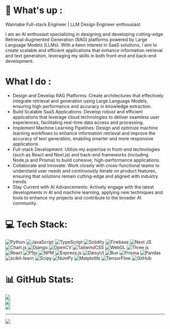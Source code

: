 # 💫 What's up : 
Wannabe Full-stack Engineer | LLM Design Engineer enthousiast

I am an AI enthusiast specializing in designing and developing cutting-edge Retrieval-Augmented Generation (RAG) platforms powered by Large Language Models (LLMs). With a keen interest in SaaS solutions, I aim to create scalable and efficient applications that enhance information retrieval and text generation, leveraging my skills in both front-end and back-end development.

# What I do : 
 - Design and Develop RAG Platforms: Create architectures that effectively integrate retrieval and generation using Large Language Models, ensuring high performance and accuracy in knowledge extraction.
- Build Scalable SaaS Applications: Develop robust and efficient applications that leverage cloud technologies to deliver seamless user experiences, facilitating real-time data access and processing.
- Implement Machine Learning Pipelines: Design and optimize machine learning workflows to enhance information retrieval and improve the accuracy of text generation, enabling smarter and more responsive applications.
- Full-stack Development: Utilize my expertise in front-end technologies (such as React and Next.js) and back-end frameworks (including Node.js and Prisma) to build cohesive, high-performance applications.
- Collaborate and Innovate: Work closely with cross-functional teams to understand user needs and continuously iterate on product features, ensuring that solutions remain cutting-edge and aligned with industry trends.
- Stay Current with AI Advancements: Actively engage with the latest developments in AI and machine learning, applying new techniques and tools to enhance my projects and contribute to the broader AI community.



# 💻 Tech Stack:
 ![Python](https://img.shields.io/badge/python-3670A0?style=flat-square&logo=python&logoColor=ffdd54) ![JavaScript](https://img.shields.io/badge/javascript-%23323330.svg?style=flat-square&logo=javascript&logoColor=%23F7DF1E) ![TypeScript](https://img.shields.io/badge/typescript-%23007ACC.svg?style=flat-square&logo=typescript&logoColor=white) ![Solidity](https://img.shields.io/badge/Solidity-%23363636.svg?style=flat-square&logo=solidity&logoColor=white) ![Firebase](https://img.shields.io/badge/firebase-%23039BE5.svg?style=flat-square&logo=firebase) ![Next JS](https://img.shields.io/badge/Next-black?style=flat-square&logo=next.js&logoColor=white) ![Chart.js](https://img.shields.io/badge/chart.js-F5788D.svg?style=flat-square&logo=chart.js&logoColor=white) ![Django](https://img.shields.io/badge/django-%23092E20.svg?style=flat-square&logo=django&logoColor=white) ![OpenCV](https://img.shields.io/badge/opencv-%23white.svg?style=flat-square&logo=opencv&logoColor=white) ![TailwindCSS](https://img.shields.io/badge/tailwindcss-%2338B2AC.svg?style=flat-square&logo=tailwind-css&logoColor=white) ![WebGL](https://img.shields.io/badge/WebGL-990000?logo=webgl&logoColor=white&style=flat-square) ![Three js](https://img.shields.io/badge/threejs-black?style=flat-square&logo=three.js&logoColor=white) ![React](https://img.shields.io/badge/react-%2320232a.svg?style=flat-square&logo=react&logoColor=%2361DAFB) ![P5js](https://img.shields.io/badge/p5.js-ED225D?style=flat-square&logo=p5.js&logoColor=FFFFFF) ![NPM](https://img.shields.io/badge/NPM-%23CB3837.svg?style=flat-square&logo=npm&logoColor=white) ![Express.js](https://img.shields.io/badge/express.js-%23404d59.svg?style=flat-square&logo=express&logoColor=%2361DAFB) ![DaisyUI](https://img.shields.io/badge/daisyui-5A0EF8?style=flat-square&logo=daisyui&logoColor=white) ![Bun](https://img.shields.io/badge/Bun-%23000000.svg?style=flat-square&logo=bun&logoColor=white) ![Prisma](https://img.shields.io/badge/Prisma-3982CE?style=flat-square&logo=Prisma&logoColor=white) ![Pandas](https://img.shields.io/badge/pandas-%23150458.svg?style=flat-square&logo=pandas&logoColor=white) ![scikit-learn](https://img.shields.io/badge/scikit--learn-%23F7931E.svg?style=flat-square&logo=scikit-learn&logoColor=white) ![Scipy](https://img.shields.io/badge/SciPy-%230C55A5.svg?style=flat-square&logo=scipy&logoColor=%white) ![NumPy](https://img.shields.io/badge/numpy-%23013243.svg?style=flat-square&logo=numpy&logoColor=white) ![Matplotlib](https://img.shields.io/badge/Matplotlib-%23ffffff.svg?style=flat-square&logo=Matplotlib&logoColor=black) ![TensorFlow](https://img.shields.io/badge/TensorFlow-%23FF6F00.svg?style=flat-square&logo=TensorFlow&logoColor=white) ![GitHub](https://img.shields.io/badge/github-%23121011.svg?style=flat-square&logo=github&logoColor=white)
# 📊 GitHub Stats:
![](https://github-readme-stats.vercel.app/api?username=salignatmoandal&theme=gruvbox_light&hide_border=false&include_all_commits=false&count_private=false)<br/>
![](https://github-readme-streak-stats.herokuapp.com/?user=salignatmoandal&theme=gruvbox_light&hide_border=false)<br/>
![](https://github-readme-stats.vercel.app/api/top-langs/?username=salignatmoandal&theme=gruvbox_light&hide_border=false&include_all_commits=false&count_private=false&layout=compact)

---
[![](https://visitcount.itsvg.in/api?id=salignatmoandal&icon=10&color=5)](https://visitcount.itsvg.in)

<!-- Proudly created with GPRM ( https://gprm.itsvg.in ) -->

